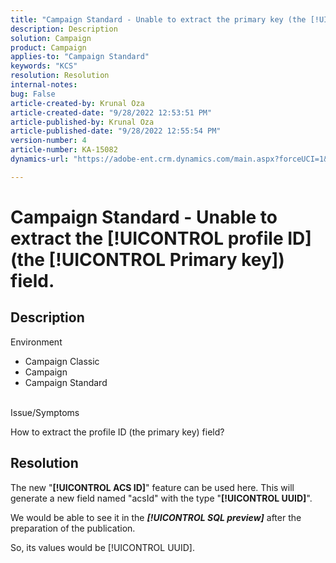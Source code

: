 ```yaml
---
title: "Campaign Standard - Unable to extract the primary key (the [!UICONTROL primary key]) field."
description: Description
solution: Campaign
product: Campaign
applies-to: "Campaign Standard"
keywords: "KCS"
resolution: Resolution
internal-notes: 
bug: False
article-created-by: Krunal Oza
article-created-date: "9/28/2022 12:53:51 PM"
article-published-by: Krunal Oza
article-published-date: "9/28/2022 12:55:54 PM"
version-number: 4
article-number: KA-15082
dynamics-url: "https://adobe-ent.crm.dynamics.com/main.aspx?forceUCI=1&pagetype=entityrecord&etn=knowledgearticle&id=cc453797-2c3f-ed11-9db1-000d3a5c1bcc"

---
```

# Campaign Standard - Unable to extract the [!UICONTROL profile ID] (the [!UICONTROL Primary key]) field.

## Description

Environment

- Campaign Classic
- Campaign
- Campaign Standard



<br>Issue/Symptoms<br>

How to extract the profile ID (the primary key) field?

## Resolution

The new "<b>[!UICONTROL ACS ID]</b>" feature can be used here. This will generate a new field named "acsId" with the type "<b>[!UICONTROL UUID]</b>".

We would be able to see it in the *<b>[!UICONTROL SQL preview]</b>* after the preparation of the publication.

So, its values would be [!UICONTROL UUID].
